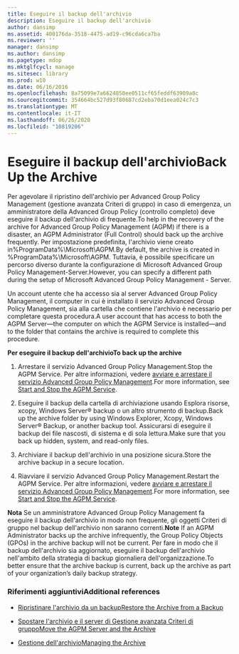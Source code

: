 ```yaml
---
title: Eseguire il backup dell'archivio
description: Eseguire il backup dell'archivio
author: dansimp
ms.assetid: 400176da-3518-4475-ad19-c96cda6ca7ba
ms.reviewer: ''
manager: dansimp
ms.author: dansimp
ms.pagetype: mdop
ms.mktglfcycl: manage
ms.sitesec: library
ms.prod: w10
ms.date: 06/16/2016
ms.openlocfilehash: 8a75099e7a6624850ee0511cf65feddf63909a0c
ms.sourcegitcommit: 354664bc527d93f80687cd2eba70d1eea024c7c3
ms.translationtype: MT
ms.contentlocale: it-IT
ms.lasthandoff: 06/26/2020
ms.locfileid: "10819206"
---
```

# <span data-ttu-id="e8579-103">Eseguire il backup dell'archivio</span><span class="sxs-lookup"><span data-stu-id="e8579-103">Back Up the Archive</span></span>


<span data-ttu-id="e8579-104">Per agevolare il ripristino dell'archivio per Advanced Group Policy Management (gestione avanzata Criteri di gruppo) in caso di emergenza, un amministratore della Advanced Group Policy (controllo completo) deve eseguire il backup dell'archivio di frequente.</span><span class="sxs-lookup"><span data-stu-id="e8579-104">To help in the recovery of the archive for Advanced Group Policy Management (AGPM) if there is a disaster, an AGPM Administrator (Full Control) should back up the archive frequently.</span></span> <span data-ttu-id="e8579-105">Per impostazione predefinita, l'archivio viene creato in%ProgramData%\\Microsoft\\AGPM.</span><span class="sxs-lookup"><span data-stu-id="e8579-105">By default, the archive is created in %ProgramData%\\Microsoft\\AGPM.</span></span> <span data-ttu-id="e8579-106">Tuttavia, è possibile specificare un percorso diverso durante la configurazione di Microsoft Advanced Group Policy Management-Server.</span><span class="sxs-lookup"><span data-stu-id="e8579-106">However, you can specify a different path during the setup of Microsoft Advanced Group Policy Management - Server.</span></span>

<span data-ttu-id="e8579-107">Un account utente che ha accesso sia al server Advanced Group Policy Management, il computer in cui è installato il servizio Advanced Group Policy Management, sia alla cartella che contiene l'archivio è necessario per completare questa procedura.</span><span class="sxs-lookup"><span data-stu-id="e8579-107">A user account that has access to both the AGPM Server—the computer on which the AGPM Service is installed—and to the folder that contains the archive is required to complete this procedure.</span></span>

**<span data-ttu-id="e8579-108">Per eseguire il backup dell'archivio</span><span class="sxs-lookup"><span data-stu-id="e8579-108">To back up the archive</span></span>**

1.  <span data-ttu-id="e8579-109">Arrestare il servizio Advanced Group Policy Management.</span><span class="sxs-lookup"><span data-stu-id="e8579-109">Stop the AGPM Service.</span></span> <span data-ttu-id="e8579-110">Per altre informazioni, vedere [avviare e arrestare il servizio Advanced Group Policy Management](start-and-stop-the-agpm-service-agpm30ops.md).</span><span class="sxs-lookup"><span data-stu-id="e8579-110">For more information, see [Start and Stop the AGPM Service](start-and-stop-the-agpm-service-agpm30ops.md).</span></span>

2.  <span data-ttu-id="e8579-111">Eseguire il backup della cartella di archiviazione usando Esplora risorse, xcopy, Windows Server® backup o un altro strumento di backup.</span><span class="sxs-lookup"><span data-stu-id="e8579-111">Back up the archive folder by using Windows Explorer, Xcopy, Windows Server® Backup, or another backup tool.</span></span> <span data-ttu-id="e8579-112">Assicurarsi di eseguire il backup dei file nascosti, di sistema e di sola lettura.</span><span class="sxs-lookup"><span data-stu-id="e8579-112">Make sure that you back up hidden, system, and read-only files.</span></span>

3.  <span data-ttu-id="e8579-113">Archiviare il backup dell'archivio in una posizione sicura.</span><span class="sxs-lookup"><span data-stu-id="e8579-113">Store the archive backup in a secure location.</span></span>

4.  <span data-ttu-id="e8579-114">Riavviare il servizio Advanced Group Policy Management.</span><span class="sxs-lookup"><span data-stu-id="e8579-114">Restart the AGPM Service.</span></span> <span data-ttu-id="e8579-115">Per altre informazioni, vedere [avviare e arrestare il servizio Advanced Group Policy Management](start-and-stop-the-agpm-service-agpm30ops.md).</span><span class="sxs-lookup"><span data-stu-id="e8579-115">For more information, see [Start and Stop the AGPM Service](start-and-stop-the-agpm-service-agpm30ops.md).</span></span>

<span data-ttu-id="e8579-116">**Nota**  Se un amministratore Advanced Group Policy Management fa eseguire il backup dell'archivio in modo non frequente, gli oggetti Criteri di gruppo nel backup dell'archivio non saranno correnti.</span><span class="sxs-lookup"><span data-stu-id="e8579-116">**Note** If an AGPM Administrator backs up the archive infrequently, the Group Policy Objects (GPOs) in the archive backup will not be current.</span></span> <span data-ttu-id="e8579-117">Per fare in modo che il backup dell'archivio sia aggiornato, eseguire il backup dell'archivio nell'ambito della strategia di backup giornaliera dell'organizzazione.</span><span class="sxs-lookup"><span data-stu-id="e8579-117">To better ensure that the archive backup is current, back up the archive as part of your organization’s daily backup strategy.</span></span>

 

### <span data-ttu-id="e8579-118">Riferimenti aggiuntivi</span><span class="sxs-lookup"><span data-stu-id="e8579-118">Additional references</span></span>

-   [<span data-ttu-id="e8579-119">Ripristinare l'archivio da un backup</span><span class="sxs-lookup"><span data-stu-id="e8579-119">Restore the Archive from a Backup</span></span>](restore-the-archive-from-a-backup.md)

-   [<span data-ttu-id="e8579-120">Spostare l'archivio e il server di Gestione avanzata Criteri di gruppo</span><span class="sxs-lookup"><span data-stu-id="e8579-120">Move the AGPM Server and the Archive</span></span>](move-the-agpm-server-and-the-archive.md)

-   [<span data-ttu-id="e8579-121">Gestione dell'archivio</span><span class="sxs-lookup"><span data-stu-id="e8579-121">Managing the Archive</span></span>](managing-the-archive.md)

 

 





